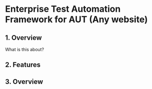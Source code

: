 # Enterprise Test Automation Framework for AUT (Any website)

## 1. Overview

What is this about?

## 2. Features

## 3. Overview